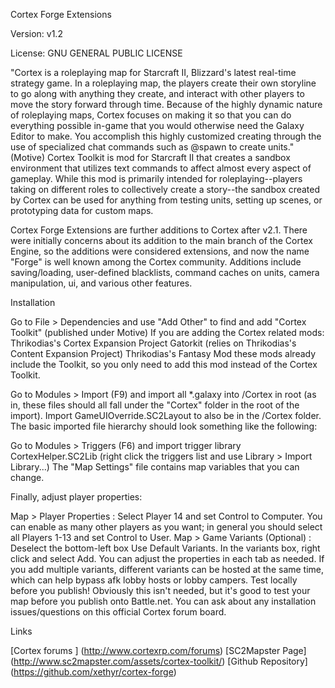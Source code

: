 Cortex Forge Extensions

Version: v1.2

License: GNU GENERAL PUBLIC LICENSE

"Cortex is a roleplaying map for Starcraft II, Blizzard's latest real-time strategy game. In a roleplaying map, the players create their own storyline to go along with anything they create, and interact with other players to move the story forward through time. Because of the highly dynamic nature of roleplaying maps, Cortex focuses on making it so that you can do everything possible in-game that you would otherwise need the Galaxy Editor to make. You accomplish this highly customized creating through the use of specialized chat commands such as @spawn to create units." (Motive)
Cortex Toolkit is mod for Starcraft II that creates a sandbox environment that utilizes text commands to affect almost every aspect of gameplay. While this mod is primarily intended for roleplaying--players taking on different roles to collectively create a story--the sandbox created by Cortex can be used for anything from testing units, setting up scenes, or prototyping data for custom maps.

Cortex Forge Extensions are further additions to Cortex after v2.1. There were initially concerns about its addition to the main branch of the Cortex Engine, so the additions were considered extensions, and now the name "Forge" is well known among the Cortex community. Additions include saving/loading, user-defined blacklists, command caches on units, camera manipulation, ui, and various other features.

Installation

Go to File > Dependencies and use "Add Other" to find and add "Cortex Toolkit" (published under Motive)
If you are adding the Cortex related mods:
Thrikodias's Cortex Expansion Project
Gatorkit (relies on Thrikodias's Content Expansion Project)
Thrikodias's Fantasy Mod
these mods already include the Toolkit, so you only need to add this mod instead of the Cortex Toolkit.

Go to Modules > Import (F9) and import all *.galaxy into /Cortex in root (as in, these files should all fall under the "Cortex" folder in the root of the import). Import GameUIOverride.SC2Layout to also be in the /Cortex folder. The basic imported file hierarchy should look something like the following:


Go to Modules > Triggers (F6) and import trigger library CortexHelper.SC2Lib (right click the triggers list and use Library > Import Library...)
The "Map Settings" file contains map variables that you can change.

Finally, adjust player properties:

Map > Player Properties : Select Player 14 and set Control to Computer. You can enable as many other players as you want; in general you should select all Players 1-13 and set Control to User.
Map > Game Variants (Optional) : Deselect the bottom-left box Use Default Variants. In the variants box, right click and select Add. You can adjust the properties in each tab as needed. If you add multiple variants, different variants can be hosted at the same time, which can help bypass afk lobby hosts or lobby campers.
Test locally before you publish! Obviously this isn't needed, but it's good to test your map before you publish onto Battle.net.
You can ask about any installation issues/questions on this official Cortex forum board.

Links

[Cortex forums ] (http://www.cortexrp.com/forums)
[SC2Mapster Page] (http://www.sc2mapster.com/assets/cortex-toolkit/)
[Github Repository] (https://github.com/xethyr/cortex-forge)
